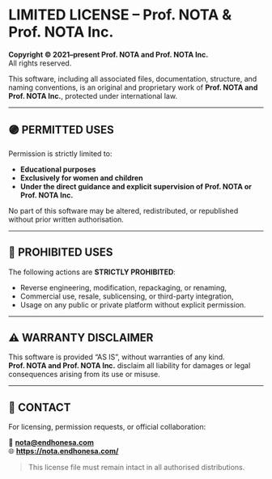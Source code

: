 # LIMITED LICENSE – Prof. NOTA & Prof. NOTA Inc.

**Copyright © 2021–present Prof. NOTA and Prof. NOTA Inc.**  
All rights reserved.

This software, including all associated files, documentation, structure, and naming conventions, is an original and proprietary work of **Prof. NOTA and Prof. NOTA Inc.**, protected under international law.

---

## 🟣 PERMITTED USES

Permission is strictly limited to:
- **Educational purposes**
- **Exclusively for women and children**
- **Under the direct guidance and explicit supervision of Prof. NOTA or Prof. NOTA Inc.**

No part of this software may be altered, redistributed, or republished without prior written authorisation.

---

## 🚫 PROHIBITED USES

The following actions are **STRICTLY PROHIBITED**:
- Reverse engineering, modification, repackaging, or renaming,
- Commercial use, resale, sublicensing, or third-party integration,
- Usage on any public or private platform without explicit permission.

---

## ⚠️ WARRANTY DISCLAIMER

This software is provided “AS IS”, without warranties of any kind.  
**Prof. NOTA and Prof. NOTA Inc.** disclaim all liability for damages or legal consequences arising from its use or misuse.

---

## 📮 CONTACT

For licensing, permission requests, or official collaboration:

📧 **nota@endhonesa.com**  
🌐 **https://nota.endhonesa.com/**

> This license file must remain intact in all authorised distributions.
